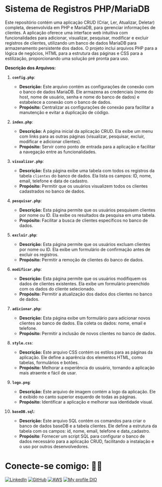 # Sistema de Registros PHP/MariaDB

Este repositório contém uma aplicação CRUD (Criar, Ler, Atualizar, Deletar) completa, desenvolvida em PHP e MariaDB, para gerenciar informações de clientes. A aplicação oferece uma interface web intuitiva com funcionalidades para adicionar, visualizar, pesquisar, modificar e excluir registros de clientes, utilizando um banco de dados MariaDB para armazenamento persistente dos dados. O projeto inclui arquivos PHP para a lógica de negócios, HTML para a estrutura das páginas e CSS para a estilização, proporcionando uma solução pré pronta para uso.

**Descrição dos Arquivos:**

1.  **`config.php`**:
    * **Descrição:** Este arquivo contém as configurações de conexão com o banco de dados MariaDB. Ele armazena as credenciais (nome do host, nome de usuário, senha e nome do banco de dados) e estabelece a conexão com o banco de dados.
    * **Propósito:** Centralizar as configurações de conexão para facilitar a manutenção e evitar a duplicação de código.

2.  **`index.php`**:
    * **Descrição:** A página inicial da aplicação CRUD. Ela exibe um menu com links para as outras páginas (visualizar, pesquisar, excluir, modificar e adicionar clientes).
    * **Propósito:** Servir como ponto de entrada para a aplicação e facilitar a navegação entre as funcionalidades.

3.  **`visualizar.php`**:
    * **Descrição:** Esta página exibe uma tabela com todos os registros da tabela `clientes` do banco de dados. Ela lista os campos: ID, nome, email, telefone e data de cadastro.
    * **Propósito:** Permitir que os usuários visualizem todos os clientes cadastrados no banco de dados.

4.  **`pesquisar.php`**:
    * **Descrição:** Esta página permite que os usuários pesquisem clientes por nome ou ID. Ela exibe os resultados da pesquisa em uma tabela.
    * **Propósito:** Facilitar a busca de clientes específicos no banco de dados.

5.  **`excluir.php`**:
    * **Descrição:** Esta página permite que os usuários excluam clientes por nome ou ID. Ela exibe um formulário de confirmação antes de excluir os registros.
    * **Propósito:** Permitir a remoção de clientes do banco de dados.

6.  **`modificar.php`**:
    * **Descrição:** Esta página permite que os usuários modifiquem os dados de clientes existentes. Ela exibe um formulário preenchido com os dados do cliente selecionado.
    * **Propósito:** Permitir a atualização dos dados dos clientes no banco de dados.

7.  **`adicionar.php`**:
    * **Descrição:** Esta página exibe um formulário para adicionar novos clientes ao banco de dados. Ela coleta os dados: nome, email e telefone.
    * **Propósito:** Permitir a inclusão de novos clientes no banco de dados.

8.  **`style.css`**:
    * **Descrição:** Este arquivo CSS contém os estilos para as páginas da aplicação. Ele define a aparência dos elementos HTML, como tabelas, formulários e botões.
    * **Propósito:** Melhorar a experiência do usuário, tornando a aplicação mais atraente e fácil de usar.

9.  **`logo.png`**:
    * **Descrição:** Este arquivo de imagem contém a logo da aplicação. Ele é exibido no canto superior esquerdo de todas as páginas.
    * **Propósito:** Identificar a aplicação e melhorar sua identidade visual.

10. **`baseDB.sql`**:
    * **Descrição:** Este arquivo SQL contém os comandos para criar o banco de dados baseDB e a tabela clientes. Ele define a estrutura da tabela com os campos: id, nome, email, telefone e data_cadastro.
    * **Propósito**: Fornecer um script SQL para configurar o banco de dados necessário para a aplicação CRUD, facilitando a instalação e o uso por outros desenvolvedores.

# Conecte-se comigo: 🤝🏽
[![LinkedIn](https://img.shields.io/badge/LinkedIn-0077B5?style=for-the-badge&logo=linkedin&logoColor=white)](https://www.linkedin.com/in/ricardoalexandreprofissional/)
[![GitHub](https://img.shields.io/badge/GitHub-100000?style=for-the-badge&logo=github&logoColor=white)](https://github.com/ralexandrecode)
[![AWS](https://img.shields.io/badge/AWS-000.svg?style=for-the-badge&logo=amazon-aws&logoColor=white)](https://www.credly.com/users/ricardoalexandre.profissional/badges)
[![My profile DIO](https://img.shields.io/badge/-Meu%20Perfil%20na%20DIO-30A3DER?style=for-the-badge)](https://www.dio.me/users/ricardoalexandre_profissional)
